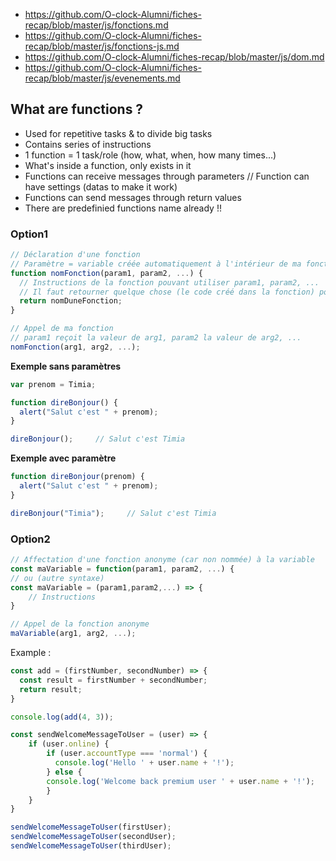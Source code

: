 - https://github.com/O-clock-Alumni/fiches-recap/blob/master/js/fonctions.md
- https://github.com/O-clock-Alumni/fiches-recap/blob/master/js/fonctions-js.md
- https://github.com/O-clock-Alumni/fiches-recap/blob/master/js/dom.md
- https://github.com/O-clock-Alumni/fiches-recap/blob/master/js/evenements.md

## What are functions ?

- Used for repetitive tasks & to divide big tasks
- Contains series of instructions
- 1 function = 1 task/role (how, what, when, how many times...)
- What's inside a function, only exists in it
- Functions can receive messages through parameters // Function can have settings (datas to make it work)
- Functions can send messages through return values
- There are predefinied functions name already !!

### Option1
```javascript
// Déclaration d'une fonction
// Paramètre = variable créée automatiquement à l'intérieur de ma fonction
function nomFonction(param1, param2, ...) {
  // Instructions de la fonction pouvant utiliser param1, param2, ...
  // Il faut retourner quelque chose (le code créé dans la fonction) pour que je le vois
  return nomDuneFonction;
}

// Appel de ma fonction
// param1 reçoit la valeur de arg1, param2 la valeur de arg2, ...
nomFonction(arg1, arg2, ...); 
```
**Exemple sans paramètres**
```javascript
var prenom = Timia;

function direBonjour() {
  alert("Salut c'est " + prenom);
}

direBonjour();     // Salut c'est Timia
```
**Exemple avec paramètre**
```javascript
function direBonjour(prenom) {
  alert("Salut c'est " + prenom);
}

direBonjour("Timia");     // Salut c'est Timia
```

### Option2
```javascript
// Affectation d'une fonction anonyme (car non nommée) à la variable
const maVariable = function(param1, param2, ...) {
// ou (autre syntaxe)
const maVariable = (param1,param2,...) => {
    // Instructions
}

// Appel de la fonction anonyme
maVariable(arg1, arg2, ...);
```
Example :
```javascript
const add = (firstNumber, secondNumber) => {
  const result = firstNumber + secondNumber;
  return result;
}

console.log(add(4, 3));
```

```javascript
const sendWelcomeMessageToUser = (user) => {
    if (user.online) {
        if (user.accountType === 'normal') {
          console.log('Hello ' + user.name + '!');
        } else {
        console.log('Welcome back premium user ' + user.name + '!');
        }
    }
}

sendWelcomeMessageToUser(firstUser);
sendWelcomeMessageToUser(secondUser);
sendWelcomeMessageToUser(thirdUser);
```

